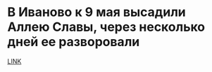 # В Иваново к 9 мая высадили Аллею Славы, через несколько дней ее разворовали



[LINK](https://varlamov.ru/2368605.html)